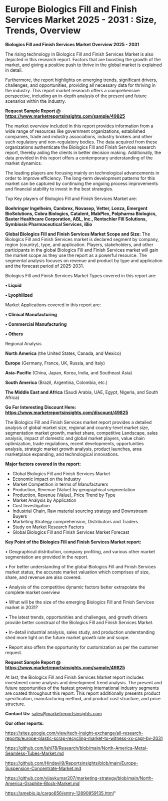 # Europe Biologics Fill and Finish Services Market 2025 - 2031 : Size, Trends, Overview

<Strong> Biologics Fill and Finish Services Market Overview 2025 - 2031</strong>

The rising technology in Biologics Fill and Finish Services Market is also depicted in this research report. Factors that are boosting the growth of the market, and giving a positive push to thrive in the global market is explained in detail.

Furthermore, the report highlights on emerging trends, significant drivers, challenges, and opportunities, providing all necessary data for thriving in the industry. This report market research offers a comprehensive perspective, including an in-depth analysis of the present and future scenarios within the industry.

<strong>Request Sample Report @ <a href=https://www.marketreportsinsights.com/sample/49825>https://www.marketreportsinsights.com/sample/49825</a></strong>

The market overview included in this report provides information from a wide range of resources like government organizations, established companies, trade and industry associations, industry brokers and other such regulatory and non-regulatory bodies. The data acquired from these organizations authenticate the Biologics Fill and Finish Services research report, thereby aiding the clients in better decision making. Additionally, the data provided in this report offers a contemporary understanding of the market dynamics.

The leading players are focusing mainly on technological advancements in order to improve efficiency. The long-term development patterns for this market can be captured by continuing the ongoing process improvements and financial stability to invest in the best strategies.

Top Key players of Biologics Fill and Finish Services Market are:

<strong>Boehringer Ingelheim, Cambrex, Novasep, Vetter, Lonza, Emergent BioSolutions, Cobra Biologics, Catalent, MabPlex, Polpharma Biologics, Baxter Healthcare Corporation, ABL, Inc., Rentschler Fill Solutions, Symbiosis Pharmaceutical Services, iBio</strong>

<strong><b>Global Biologics Fill and Finish Services Market Scope and Size:</b></strong>
The Biologics Fill and Finish Services market is declared segment by company, region (country), type, and application. Players, stakeholders, and other participants in the global Biologics Fill and Finish Services market will gain the market scope as they use the report as a powerful resource. The segmental analysis focuses on revenue and product by type and application and the forecast period of 2025-2031.

Biologics Fill and Finish Services Market Types covered in this report are:

<strong>•  Liquid

•  Lyophilized</strong>

Market Applications covered in this report are:

<strong>•  Clinical Manufacturing

•  Commercial Manufacturing

•  Others</strong> 

Regional Analysis

<strong>North America</strong> (the United States, Canada, and Mexico)

<strong>Europe</strong> (Germany, France, UK, Russia, and Italy)

<strong>Asia-Pacific</strong> (China, Japan, Korea, India, and Southeast Asia)

<strong>South America</strong> (Brazil, Argentina, Colombia, etc.)

<strong>The Middle East and Africa</strong> (Saudi Arabia, UAE, Egypt, Nigeria, and South Africa)

<strong>Go For Interesting Discount Here: <a href=https://www.marketreportsinsights.com/discount/49825>https://www.marketreportsinsights.com/discount/49825</a></strong>

The Biologics Fill and Finish Services market report provides a detailed analysis of global market size, regional and country-level market size, segmentation market growth, market share, competitive Landscape, sales analysis, impact of domestic and global market players, value chain optimization, trade regulations, recent developments, opportunities analysis, strategic market growth analysis, product launches, area marketplace expanding, and technological innovations.

<strong><b>Major factors covered in the report:</b></strong>
<ul>
  <li>Global Biologics Fill and Finish Services Market </li>
  <li>Economic Impact on the Industry</li>
  <li>Market Competition in terms of Manufacturers</li>
  <li>Production, Revenue (Value) by geographical segmentation</li>
  <li>Production, Revenue (Value), Price Trend by Type</li>
  <li>Market Analysis by Application</li>
  <li>Cost Investigation</li>
  <li>Industrial Chain, Raw material sourcing strategy and Downstream Buyers</li>
  <li>Marketing Strategy comprehension, Distributors and Traders</li>
  <li>Study on Market Research Factors</li>
  <li>Global Biologics Fill and Finish Services Market Forecast</li>
</ul>

<strong><b>Key Point of the Biologics Fill and Finish Services Market report:</b></strong>

• Geographical distribution, company profiling, and various other market segmentation are provided in the report.

• For better understanding of the global Biologics Fill and Finish Services market status, the accurate market valuation which comprises of size, share, and revenue are also covered.

• Analysis of the competitive dynamic factors better extrapolate the complete market overview

• What will be the size of the emerging Biologics Fill and Finish Services market in 2031?

• The latest trends, opportunities and challenges, and growth drivers provide better construal of the Biologics Fill and Finish Services Market.

• In-detail industrial analysis, sales study, and production understanding shed more light on the future market growth rate and scope.

• Report also offers the opportunity for customization as per the customer request.

<strong>Request Sample Report @ <a href=https://www.marketreportsinsights.com/sample/49825>https://www.marketreportsinsights.com/sample/49825</a></strong>

At last, the Biologics Fill and Finish Services Market report includes investment come analysis and development trend analysis. The present and future opportunities of the fastest growing international industry segments are coated throughout this report. This report additionally presents product specification, manufacturing method, and product cost structure, and price structure.

<strong>Contact Us:</strong>
sales@marketreportsinsights.com

<strong>Our other reports:</strong>

<a href=https://sites.google.com/view/tech-insight-exchange/all-research-reports/europe-plastic-scrap-recycling-market-to-witness-xx-cagr-by-2031>https://sites.google.com/view/tech-insight-exchange/all-research-reports/europe-plastic-scrap-recycling-market-to-witness-xx-cagr-by-2031</a>

<a href=https://github.com/Ishi78/Research/blob/main/North-America-Metal-Seamless-Tubes-Market.md>https://github.com/Ishi78/Research/blob/main/North-America-Metal-Seamless-Tubes-Market.md</a>

<a href=https://github.com/Hindavii9/Reportsinsights/blob/main/Europe-Suspension-Concentrate-Market.md>https://github.com/Hindavii9/Reportsinsights/blob/main/Europe-Suspension-Concentrate-Market.md</a>

<a href=https://github.com/vijaykumar207/marketing-strategy/blob/main/North-America-Graphite-Block-Market.md>https://github.com/vijaykumar207/marketing-strategy/blob/main/North-America-Graphite-Block-Market.md</a>

<a href=https://ameblo.jp/cargo656/entry-12890859135.html>https://ameblo.jp/cargo656/entry-12890859135.html</a>"
